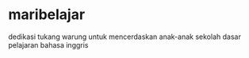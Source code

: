 # maribelajar
dedikasi tukang warung untuk mencerdaskan anak-anak sekolah dasar pelajaran bahasa inggris
